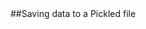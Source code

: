 <Elisabeth Chapman>                                              
<March, 1, 2021>
<Foundations of Programming Python>
<GitHub [https://github.com/echapman-2021/IntroToProg-Python-Mod07](url)>
<Assignment 07>
##Saving data to a Pickled file
